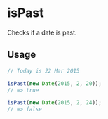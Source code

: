 # isPast

Checks if a date is past.

## Usage

```js
// Today is 22 Mar 2015

isPast(new Date(2015, 2, 20));
// => true

isPast(new Date(2015, 2, 24));
// => false
```
